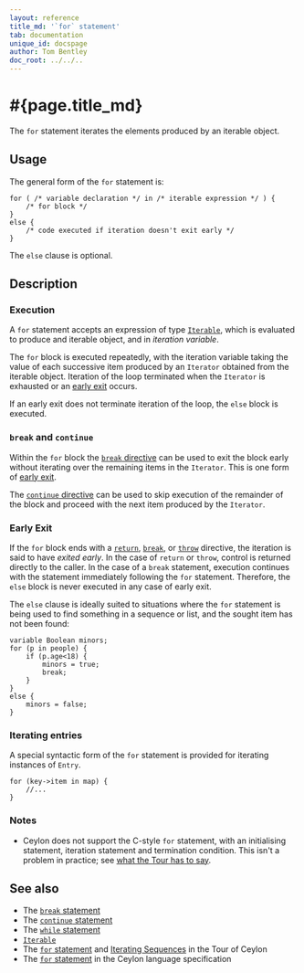 ```yaml
---
layout: reference
title_md: '`for` statement'
tab: documentation
unique_id: docspage
author: Tom Bentley
doc_root: ../../..
---
```


# #{page.title_md}

The `for` statement iterates the elements produced by an iterable object.

## Usage 

The general form of the `for` statement is:

<!-- check:none -->
<!-- try: -->
    for ( /* variable declaration */ in /* iterable expression */ ) {
        /* for block */
    }
    else {
        /* code executed if iteration doesn't exit early */
    }

The `else` clause is optional.

## Description

### Execution

A `for` statement accepts an expression of type 
[`Iterable`](#{site.urls.apidoc_current}/Iterable.type.html), which is evaluated
to produce and iterable object, and in _iteration variable_. 

The `for` block is executed repeatedly, with the iteration variable taking the 
value of each successive item produced by an `Iterator` obtained from the iterable 
object. Iteration of the loop terminated when the `Iterator` is exhausted or an 
[early exit](#early_exit) occurs.

If an early exit does not terminate iteration of the loop, the `else` block is
executed. 

### `break` and `continue`

Within the `for` block the [`break` directive](../break/) can be used to exit 
the block early without iterating over the remaining items in the `Iterator`. 
This is one form of [early exit](#early_exit).

The [`continue` directive](../continue) can be used to skip execution of the 
remainder of the block and proceed with the next item produced by the `Iterator`.

### Early Exit

If the `for` block ends with a [`return`](../return/), [`break`](../break/), 
or [`throw`](../throw/) directive, the iteration is said to have *exited early*. 
In the case of `return` or `throw`, control is returned directly to the caller. 
In the case of a `break` statement, execution continues with the statement
immediately following the `for` statement. Therefore, the `else` block is never 
executed in any case of early exit.

The `else` clause is ideally suited to situations where the `for` statement 
is being used to find something in a sequence or list, and the sought item has 
not been found:

<!-- cat: class Person() {shared Integer age = 0;} -->
<!-- cat: void m(Person[] people) { -->
<!-- try: -->
    variable Boolean minors;
    for (p in people) {
        if (p.age<18) {
            minors = true;
            break;
        }
    }
    else {
        minors = false;
    }
<!-- cat: } -->

### Iterating entries

A special syntactic form of the `for` statement is provided for iterating instances
of `Entry`.

    for (key->item in map) {
        //...
    }

### Notes

* Ceylon does not support the C-style `for` statement, with an initialising statement,
  iteration statement and termination condition. This isn't a problem in practice; 
  see [what the Tour has to say](#{page.doc_root}/tour/sequences#iterating_sequences).

## See also

* The [`break` statement](../break)
* The [`continue` statement](../continue)
* The [`while` statement](../while)
* [`Iterable`](#{site.urls.apidoc_current}/Iterable.type.html)
* The [`for` statement](#{page.doc_root}/tour/attributes-control-structures#control_structures) 
  and [Iterating Sequences](#{page.doc_root}/tour/sequences#iterating_sequences)
  in the Tour of Ceylon
* The [`for` statement](#{site.urls.spec_current}#forelse) in the Ceylon language 
  specification

